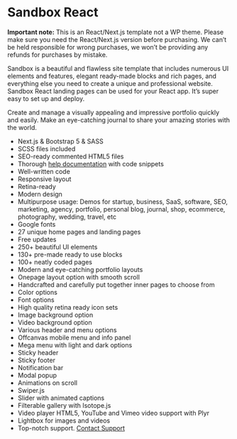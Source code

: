 # Sandbox React

<p><strong>Important note:</strong> This is an React/Next.js template not a WP theme. Please make sure you need the React/Next.js version before purchasing. We can’t be held responsible for wrong purchases, we won’t be providing any refunds for purchases by mistake.</p>

<p>Sandbox is a beautiful and flawless site template that includes numerous UI elements and features, elegant ready-made blocks and rich pages, and everything else you need to create a unique and professional website. Sandbox React landing pages can be used for your React app. It’s super easy to set up and deploy.</p>

<p>Create and manage a visually appealing and impressive portfolio quickly and easily. Make an eye-catching journal to share your amazing stories with the world.</p>


<ul>
<li>Next.js &amp; Bootstrap 5 &amp; SASS
</li>
<li>SCSS files included
</li>
<li>SEO-ready commented HTML5 files
</li>
<li>Thorough <a href="https://sandbox-react.netlify.app/docs" rel="nofollow">help documentation</a> with code snippets
</li>
<li>Well-written code
</li>
<li>Responsive layout
</li>
<li>Retina-ready
</li>
<li>Modern design
</li>
<li>Multipurpose usage: Demos for startup, business, SaaS, software, SEO, marketing, agency, portfolio, personal blog, journal, shop, ecommerce, photography, wedding, travel, etc
</li>
<li>Google fonts
</li>
<li>27 unique home pages and landing pages
</li>
<li>Free updates
</li>
<li>250+ beautiful UI elements
</li>
<li>130+ pre-made ready to use blocks
</li>
<li>100+ neatly coded pages
</li>
<li>Modern and eye-catching portfolio layouts
</li>
<li>Onepage layout option with smooth scroll
</li>
<li>Handcrafted and carefully put together inner pages to choose from
</li>
<li>Color options
</li>
<li>Font options
</li>
<li>High quality retina ready icon sets
</li>
<li>Image background option
</li>
<li>Video background option
</li>
<li>Various header and menu options
</li>
<li>Offcanvas mobile menu and info panel
</li>
<li>Mega menu with light and dark options
</li>
<li>Sticky header
</li>
<li>Sticky footer
</li>
<li>Notification bar
</li>
<li>Modal popup
</li>
<li>Animations on scroll
</li>
<li>Swiper.js
</li>
<li>Slider with animated captions
</li>
<li>Filterable gallery with Isotope.js
</li>
<li>Video player HTML5, YouTube and Vimeo video support with Plyr
</li>
<li>Lightbox for images and videos
</li>
<li>Top-notch support. <a href="https://support.ui-lib.com/">Contact Support</a></li>
</ul>
